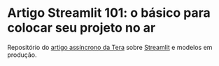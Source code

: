 # Artigo Streamlit 101: o básico para colocar seu projeto no ar
Repositório do [artigo assíncrono da Tera](https://medium.com/@rknagao/streamlit-101-o-b%C3%A1sico-para-colocar-seu-projeto-no-ar-38a71bd641eb) sobre [Streamlit](https://www.streamlit.io/) e modelos em produção.


